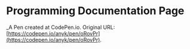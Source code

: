 # Programming Documentation Page
 _A Pen created at CodePen.io. Original URL: [https://codepen.io/anyk/pen/oRovPr](https://codepen.io/anyk/pen/oRovPr).

 